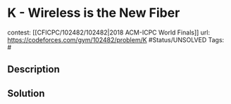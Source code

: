 # K - Wireless is the New Fiber

contest: [[CFICPC/102482/102482|2018 ACM-ICPC World Finals]]
url: https://codeforces.com/gym/102482/problem/K
#Status/UNSOLVED
Tags: #

## Description

## Solution

